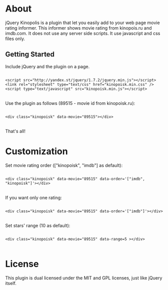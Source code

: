<h1>About</h1>
<p>
jQuery Kinopolis is a plugin that let you easily add to your web page movie rating informer. This informer shows
movie rating from kinopois.ru and imdb.com. It does not use any server side scripts. It use javascript and css files only.
</p>
<h2>Getting Started</h2>
Include jQuery and the plugin on a page.
<pre>
<code>
&lt;script src="http://yandex.st/jquery/1.7.2/jquery.min.js"&gt;&lt;/script&gt;
&lt;link rel="stylesheet" type="text/css" href="kinopoisk.min.css" /&gt;
&lt;script type="text/javascript" src="kinopoisk.min.js">&lt;/script&gt;
</code>
</pre>
Use the plugin as follows (89515 - movie id from kinopoisk.ru):
<pre>
<code>
&lt;div class="kinopoisk" data-movie="89515"&gt;&lt;/div&gt;
</code>
</pre>
That's all!
<h1>Customization</h1>
Set movie rating order (["kinopoisk", "imdb"] as default):
<pre>
<code>
&lt;div class="kinopoisk" data-movie="89515" data-order='["imdb", "kinopoisk"]'&gt;&lt;/div&gt;
</code>
</pre>
If you want only one rating:
<pre>
<code>
&lt;div class="kinopoisk" data-movie="89515" data-order='["imdb"]'&gt;&lt;/div&gt;
</code>
</pre>

Set stars' range (10 as default):
<pre>
<code>
&lt;div class="kinopoisk" data-movie="89515" data-range=5 &gt;&lt;/div&gt;
</code>
</pre>
<h1>License</h1>
This plugin is dual licensed under the MIT and GPL licenses, just like jQuery itself.